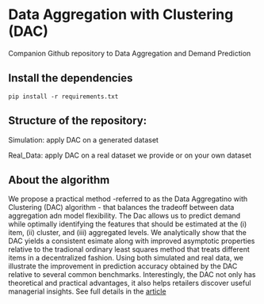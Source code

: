 # Data Aggregation with Clustering (DAC)

Companion Github repository to Data Aggregation and Demand Prediction


## Install the dependencies
```
pip install -r requirements.txt
```

## Structure of the repository:

Simulation: apply DAC on a generated dataset

Real_Data: apply DAC on a real dataset we provide or on your own dataset


## About the algorithm
We propose a practical method -referred to as the Data Aggregatino with Clustering (DAC) algorithm - that balances the tradeoff between data aggregation adn model flexibility. The Dac allows us to predict demand while optimally identifying the features that should be estimated at the (i) item, (ii) cluster, and (iii) aggregated levels. We analytically show that the DAC yields a consistent esimate along with improved asymptotic properties relative to the tradional ordinary least squares method that treats different items in a decentralized fashion. Using both simulated and real data, we illustrate the improvement in prediction accuracy obtained by the DAC relative to several common benchmarks. Interestingly, the DAC not only has theoretical and practical advantages, it also helps retailers discover useful managerial insights. See full details in the [article]() 



